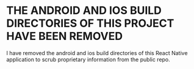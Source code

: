 # THE ANDROID AND IOS BUILD DIRECTORIES OF THIS PROJECT HAVE BEEN REMOVED
I have removed the android and ios build directories of this React Native application to scrub proprietary information from the public repo.
